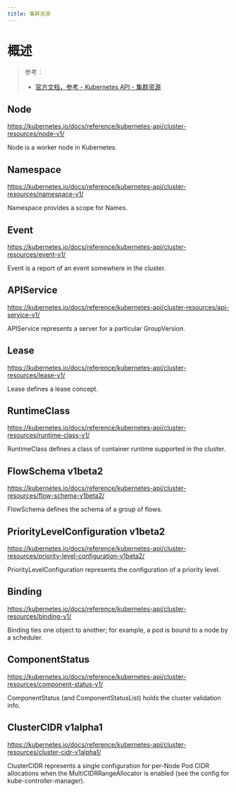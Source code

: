 ```yaml
---
title: 集群资源
---
```


# 概述

> 参考：
> 
> - [官方文档，参考 - Kubernetes API - 集群资源](https://kubernetes.io/docs/reference/kubernetes-api/cluster-resources/)

## Node

https://kubernetes.io/docs/reference/kubernetes-api/cluster-resources/node-v1/

Node is a worker node in Kubernetes.

## Namespace

https://kubernetes.io/docs/reference/kubernetes-api/cluster-resources/namespace-v1/

Namespace provides a scope for Names.

## Event

https://kubernetes.io/docs/reference/kubernetes-api/cluster-resources/event-v1/

Event is a report of an event somewhere in the cluster.

## APIService

https://kubernetes.io/docs/reference/kubernetes-api/cluster-resources/api-service-v1/

APIService represents a server for a particular GroupVersion.

## Lease

https://kubernetes.io/docs/reference/kubernetes-api/cluster-resources/lease-v1/

Lease defines a lease concept.

## RuntimeClass

https://kubernetes.io/docs/reference/kubernetes-api/cluster-resources/runtime-class-v1/

RuntimeClass defines a class of container runtime supported in the cluster.

## FlowSchema v1beta2

https://kubernetes.io/docs/reference/kubernetes-api/cluster-resources/flow-schema-v1beta2/

FlowSchema defines the schema of a group of flows.

## PriorityLevelConfiguration v1beta2

https://kubernetes.io/docs/reference/kubernetes-api/cluster-resources/priority-level-configuration-v1beta2/

PriorityLevelConfiguration represents the configuration of a priority level.

## Binding

https://kubernetes.io/docs/reference/kubernetes-api/cluster-resources/binding-v1/

Binding ties one object to another; for example, a pod is bound to a node by a scheduler.

## ComponentStatus

https://kubernetes.io/docs/reference/kubernetes-api/cluster-resources/component-status-v1/

ComponentStatus (and ComponentStatusList) holds the cluster validation info.

## ClusterCIDR v1alpha1

https://kubernetes.io/docs/reference/kubernetes-api/cluster-resources/cluster-cidr-v1alpha1/

ClusterCIDR represents a single configuration for per-Node Pod CIDR allocations when the MultiCIDRRangeAllocator is enabled (see the config for kube-controller-manager).
